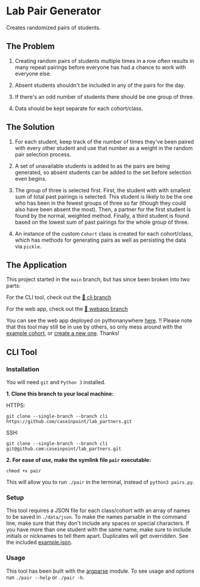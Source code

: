 # Lab Pair Generator

Creates randomized pairs of students.

## The Problem

1. Creating random pairs of students multiple times in a row often results in
many repeat pairings before everyone has had a chance to work with everyone
else.

2. Absent students shouldn't be included in any of the pairs for the day.

3. If there's an odd number of students there should be one group of three.

4. Data should be kept separate for each cohort/class.

## The Solution

1. For each student, keep track of the number of times they've been paired with
every other student and use that number as a weight in the random pair
selection process.

2. A set of unavailable students is added to as the pairs are being generated,
so absent students can be added to the set before selection even begins.

3. The group of three is selected first. First, the student with with smallest
sum of total past pairings is selected. This student is likely to be the one
who has been in the fewest groups of three so far (though they could also have
been absent the most). Then, a partner for the first student is found by the
normal, weighted method. Finally, a third student is found based on the lowest
sum of past pairings for the whole group of three.

4. An instance of the custom `Cohort` class is created for each cohort/class,
which has methods for generating pairs as well as persisting the data via
`pickle`.

## The Application

This project started in the `main` branch, but has since been broken into
two parts:

For the CLI tool, check out the
[:twisted_rightwards_arrows: cli branch](https://github.com/caseinpoint/lab_partners/tree/cli)

For the web app, check out the
[:twisted_rightwards_arrows: webapp branch](https://github.com/caseinpoint/lab_partners/tree/webapp)

You can see the web app deployed on pythonanywhere
[here](http://caseinpoint.pythonanywhere.com/). :bangbang: Please note that
this tool may still be in use by others, so only mess around with the
[example cohort](http://caseinpoint.pythonanywhere.com/cohorts/example), or
[create a new one](http://caseinpoint.pythonanywhere.com/new). Thanks!

## CLI Tool

### Installation

You will need `git` and `Python 3` installed.

__1. Clone this branch to your local machine:__

HTTPS:
```
git clone --single-branch --branch cli https://github.com/caseinpoint/lab_partners.git
```

SSH:
```
git clone --single-branch --branch cli git@github.com:caseinpoint/lab_partners.git
```

__2. For ease of use, make the symlink file `pair` executable:__

```
chmod +x pair
```
This will allow you to run `./pair` in the terminal, instead of
`python3 pairs.py`.

### Setup

This tool requires a JSON file for each class/cohort with an array of names to
be saved in `./data/json`. To make the names parsable in the command line, make
sure that they don't include any spaces or special characters. If you have more
than one student with the same name, make sure to include initials or nicknames
to tell them apart. Duplicates will get overridden. See the included
[example.json](./data/json/example.json).

### Usage

This tool has been built with the
[argparse](https://docs.python.org/3.10/library/argparse.html) module. To see
usage and options run `./pair --help` or `./pair -h`.
